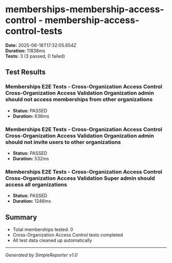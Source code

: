 # memberships-membership-access-control - membership-access-control-tests

**Date:** 2025-06-18T17:32:05.654Z  
**Duration:** 11838ms  
**Tests:** 3 (3 passed, 0 failed)

## Test Results


### Memberships E2E Tests - Cross-Organization Access Control Cross-Organization Access Validation Organization admin should not access memberships from other organizations
- **Status:** PASSED
- **Duration:** 636ms



### Memberships E2E Tests - Cross-Organization Access Control Cross-Organization Access Validation Organization admin should not invite users to other organizations
- **Status:** PASSED
- **Duration:** 532ms



### Memberships E2E Tests - Cross-Organization Access Control Cross-Organization Access Validation Super admin should access all organizations
- **Status:** PASSED
- **Duration:** 1246ms



## Summary

- Total memberships tested: 0
- Cross-Organization Access Control tests completed
- All test data cleaned up automatically

---
*Generated by SimpleReporter v1.0*
